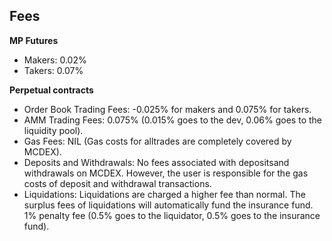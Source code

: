 ## Fees
**MP Futures**

- Makers: 0.02%
- Takers: 0.07%

**Perpetual contracts**
- Order Book Trading Fees: -0.025% for makers and 0.075% for takers.
- AMM Trading Fees: 0.075% (0.015% goes to the dev, 0.06% goes to the liquidity pool).
- Gas Fees: NIL (Gas costs for alltrades are completely covered by MCDEX).
- Deposits and Withdrawals: No fees associated with depositsand withdrawals on MCDEX. However, the user is responsible for the gas costs of deposit and withdrawal transactions.
- Liquidations: Liquidations are charged a higher fee than normal. The surplus fees of liquidations will automatically fund the insurance fund. 1% penalty fee (0.5% goes to the liquidator, 0.5% goes to the insurance fund).
